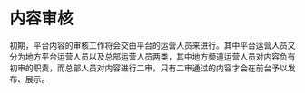 # 内容审核

初期，平台内容的审核工作将会交由平台的运营人员来进行。其中平台运营人员又分为地方平台运营人员以及总部运营人员两类，其中地方频道运营人员对内容负有初审的职责，而总部人员对内容进行二审，只有二审通过的内容才会在前台予以发布、展示。